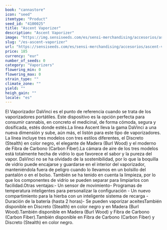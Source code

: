 ```yaml
---
book: "cannastore"
icon: "seed"
itemtype: "Product"
seed_id: "4100025"
title: "Ascent Vaporizer"
description: "Ascent Vaporizer"
image: "https://img.sensiseeds.com/es/sensi-merchandising/accesorios/ascent-vaporizer-image.png"
slug: "/es-ascent-vaporizer"
url: "https://sensiseeds.com/es/sensi-merchandising/accesorios/ascent-vaporizer?a_aid=cannastore"
price: 185
currency: "eur"
number_of_seeds: 0
category: "Vaporizers"
flowering_min: 0
flowering_max: 0
strain_type: ""
climate_zone: ""
yield: ""
heigh_gain: ""
locale: "es"
---
```

El Vaporizador DaVinci es el punto de referencia cuando se trata de los vaporizadores portátiles. Este dispositivo es la opción perfecta para consumir cannabis, en concreto el medicinal, de forma cómoda, segura y dosificada, estés donde estés.La línea Ascent lleva la gama DaVinci a una nueva dimensión y sube, aún más, el listón para este tipo de vaporizadores. La línea incluye tres modelos con tres estilos diferentes, el Discreto (Stealth) en color negro, el elegante de Madera (Burl Wood) y el moderno de Fibra de Carbono (Carbon Fiber).La cámara de aire de los tres modelos está totalmente hecha de vidrio lo que favorece el sabor y la pureza del vapor. DaVinci no se ha olvidado de la sostenibilidad, por lo que la boquilla de vidrio puede encajarse y guardarse en el interior del vaporizador, manteniéndola fuera de peligro cuando lo llevamos en un bolsillo del pantalón o en el bolso. También se ha tenido en cuenta la limpieza, por lo que los componentes de vidrio se pueden separar para limpiarlos con facilidad.Otras ventajas:- Un sensor de movimiento- Programas de temperatura inteligentes para personalizar la configuración - Un nuevo compartimiento para la hierba con un inteligente sistema de recarga - Duración de la batería (hasta 2 horas)- Se pueden vaporizar aceitesTambién disponible en Discreto (Stealth) en color negro y en Madera (Burl Wood).También disponible en Madera (Burl Wood) y Fibra de Carbono (Carbon Fiber).También disponible en Fibra de Carbono (Carbon Fiber) y Discreto (Stealth) en color negro.
